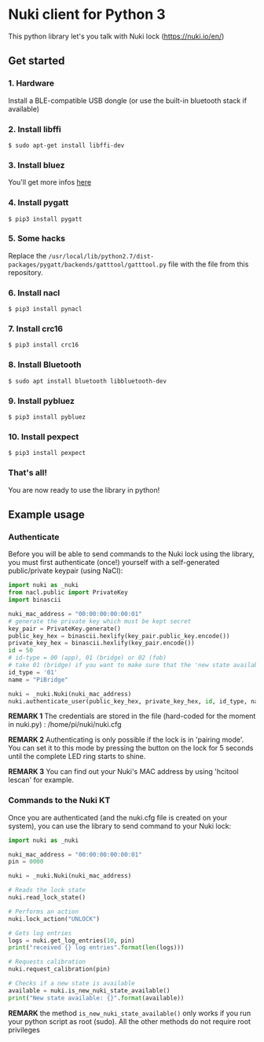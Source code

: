 # Nuki client for Python 3

This python library let's you talk with Nuki lock (https://nuki.io/en/)

## Get started

### 1. Hardware
Install a BLE-compatible USB dongle (or use the built-in bluetooth stack if available)

### 2. Install libffi
`$ sudo apt-get install libffi-dev`

### 3. Install bluez
You'll get more infos [here](https://learn.adafruit.com/install-bluez-on-the-raspberry-pi/installation)

### 4. Install pygatt
`$ pip3 install pygatt`

### 5. Some hacks
Replace the `/usr/local/lib/python2.7/dist-packages/pygatt/backends/gatttool/gatttool.py` file with the file from this repository.

### 6. Install nacl
`$ pip3 install pynacl`

### 7. Install crc16
`$ pip3 install crc16`

### 8. Install Bluetooth
`$ sudo apt install bluetooth libbluetooth-dev`

### 9. Install pybluez
`$ pip3 install pybluez`

### 10. Install pexpect
`$ pip3 install pexpect`

### That's all!
You are now ready to use the library in python!

## Example usage
### Authenticate
Before you will be able to send commands to the Nuki lock using the library, you must first authenticate (once!) yourself with a self-generated public/private keypair (using NaCl):

```python
import nuki as _nuki
from nacl.public import PrivateKey
import binascii

nuki_mac_address = "00:00:00:00:00:01"
# generate the private key which must be kept secret
key_pair = PrivateKey.generate()
public_key_hex = binascii.hexlify(key_pair.public_key.encode())
private_key_hex = binascii.hexlify(key_pair.encode())
id = 50
# id-type = 00 (app), 01 (bridge) or 02 (fob)
# take 01 (bridge) if you want to make sure that the 'new state available'-flag is cleared on the Nuki if you read it out the state using this library
id_type = '01'
name = "PiBridge"

nuki = _nuki.Nuki(nuki_mac_address)
nuki.authenticate_user(public_key_hex, private_key_hex, id, id_type, name)
```

**REMARK 1** The credentials are stored in the file (hard-coded for the moment in nuki.py) : /home/pi/nuki/nuki.cfg

**REMARK 2** Authenticating is only possible if the lock is in 'pairing mode'. You can set it to this mode by pressing the button on the lock for 5 seconds until the complete LED ring starts to shine.

**REMARK 3** You can find out your Nuki's MAC address by using 'hcitool lescan' for example.

### Commands to the Nuki KT
Once you are authenticated (and the nuki.cfg file is created on your system), you can use the library to send command to your Nuki lock:

```python
import nuki as _nuki

nuki_mac_address = "00:00:00:00:00:01"
pin = 0000

nuki = _nuki.Nuki(nuki_mac_address)

# Reads the lock state
nuki.read_lock_state()

# Performs an action
nuki.lock_action("UNLOCK")

# Gets log entries
logs = nuki.get_log_entries(10, pin)
print("received {} log entries".format(len(logs)))

# Requests calibration
nuki.request_calibration(pin)

# Checks if a new state is available
available = nuki.is_new_nuki_state_available()
print("New state available: {}".format(available))
```

**REMARK** the method `is_new_nuki_state_available()` only works if you run your python script as root (sudo). All the other methods do not require root privileges
